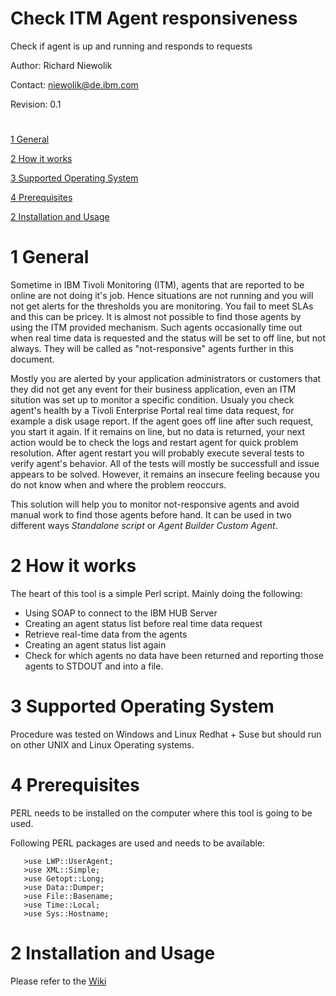 # Check ITM Agent responsiveness
Check if agent is up and running and responds to requests

Author: Richard Niewolik

Contact: niewolik@de.ibm.com

Revision: 0.1

#

[1 General](#1-general)

[2 How it works](#2-how-it-works)

[3 Supported Operating System](#3-supported-operating-system)

[4 Prerequisites](#4-prerequisites)

[2 Installation and Usage ](#2-installation-and-usage)


#

1 General
=========

Sometime in IBM Tivoli Monitoring (ITM), agents that are reported to be online are not doing it's job. Hence situations are not running and you will not get alerts for the thresholds you are monitoring. You fail to meet SLAs and this can be pricey. It is almost not possible to find those agents by using the ITM provided mechanism. Such agents occasionally time out when real time data is requested and the status will be set to off line, but not always. They will be called as "not-responsive" agents further in this document.

Mostly you are alerted by your application administrators or customers that they did not get any event for their business application, even an ITM sitution was set up to monitor a specific condition. Usualy you check agent's health by a Tivoli Enterprise Portal real time data request, for example a disk usage report. If the agent goes off line after such request, you start it again. If it remains on line, but no data is returned, your next action would be to check the logs and restart agent for quick problem resolution. After agent restart you will probably execute several tests to verify agent's behavior. All of the tests will mostly be successfull and issue appears to be solved. However, it remains an insecure feeling because you do not know when and where the problem reoccurs. 

This solution will help you to monitor not-responsive agents and avoid manual work to find those agents before hand. It can be used in two different ways *Standalone script* or *Agent Builder Custom Agent*.

2 How it works
==============

The heart of this tool is a simple Perl script. Mainly doing the following:

   - Using SOAP to connect to the IBM HUB Server
   - Creating an agent status list before real time data request 
   - Retrieve real-time data from the agents 
   - Creating an agent status list again
   - Check for which agents no data have been returned and reporting those agents to STDOUT and into a file.


3 Supported Operating System
============================

Procedure was tested on Windows and Linux Redhat + Suse but should run on other
UNIX and Linux Operating systems. 


4 Prerequisites
===============

PERL needs to be installed on the computer where this tool is going to be used.

Following PERL packages are used and needs to be available:

       >use LWP::UserAgent;
       >use XML::Simple;
       >use Getopt::Long;
       >use Data::Dumper;
       >use File::Basename;
       >use Time::Local;
       >use Sys::Hostname;

2 Installation and Usage
========================

Please refer to the [Wiki](https://github.com/ricniew/check-itm-agent-responsiveness/wiki)


